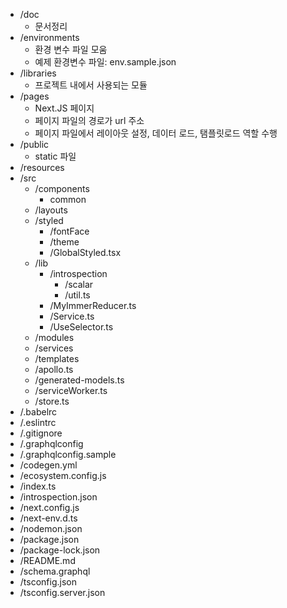 - /doc
    - 문서정리
- /environments
    - 환경 변수 파일 모움
    - 예제 환경변수 파일: env.sample.json
- /libraries
    - 프로젝트 내에서 사용되는 모듈
- /pages
    - Next.JS 페이지
    - 페이지 파일의 경로가 url 주소
    - 페이지 파일에서 레이아웃 설정, 데이터 로드, 탬플릿로드 역할 수행
- /public
    - static 파일
- /resources
- /src
    - /components
        - common
    - /layouts
    - /styled
        - /fontFace
        - /theme
        - /GlobalStyled.tsx
    - /lib
        - /introspection
            - /scalar
            - /util.ts
        - /MyImmerReducer.ts
        - /Service.ts
        - /UseSelector.ts
    - /modules
    - /services
    - /templates
    - /apollo.ts
    - /generated-models.ts
    - /serviceWorker.ts
    - /store.ts
- /.babelrc
- /.eslintrc
- /.gitignore
- /.graphqlconfig
- /.graphqlconfig.sample
- /codegen.yml
- /ecosystem.config.js
- /index.ts
- /introspection.json
- /next.config.js
- /next-env.d.ts
- /nodemon.json
- /package.json
- /package-lock.json
- /README.md
- /schema.graphql
- /tsconfig.json
- /tsconfig.server.json
